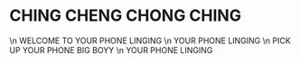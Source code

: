 # CHING CHENG CHONG CHING
\n WELCOME TO YOUR PHONE LINGING
\n YOUR PHONE LINGING
\n PICK UP YOUR PHONE BIG BOYY
\n YOUR PHONE LINGING
